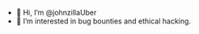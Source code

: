 - 👋 Hi, I’m @johnzillaUber
- 👀 I’m interested in bug bounties and ethical hacking.

<!---
johnzillaUber/johnzillaUber is a ✨ special ✨ repository because its `README.md` (this file) appears on your GitHub profile.
You can click the Preview link to take a look at your changes.
--->
